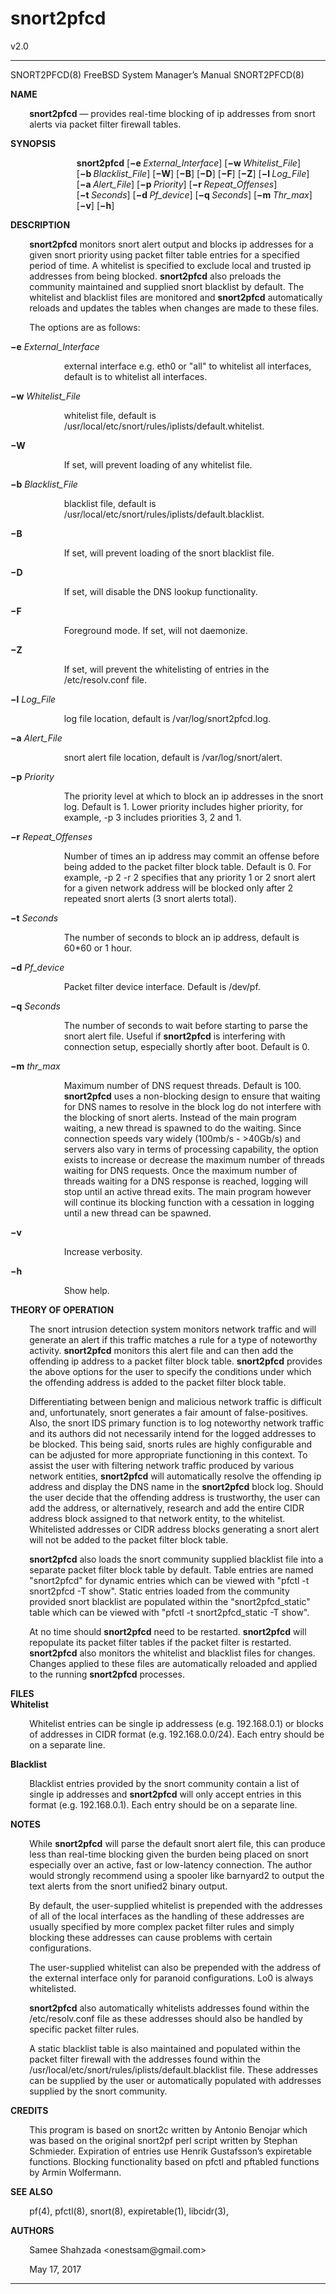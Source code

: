# snort2pfcd
v2.0
<!-- Creator     : groff version 1.19.2 -->
<!-- CreationDate: Thu May 18 14:23:27 2017 -->
<!DOCTYPE html PUBLIC "-//W3C//DTD HTML 4.01 Transitional//EN"
"http://www.w3.org/TR/html4/loose.dtd">
<html>
<head>
<meta name="generator" content="groff -Thtml, see www.gnu.org">
<meta http-equiv="Content-Type" content="text/html; charset=US-ASCII">
<meta name="Content-Style" content="text/css">
</head>
<body>

<hr>


<p valign="top">SNORT2PFCD(8) FreeBSD System
Manager&rsquo;s Manual SNORT2PFCD(8)</p>

<p style="margin-top: 1em" valign="top"><b>NAME</b></p>

<p style="margin-left:6%;"><b>snort2pfcd</b> &mdash;
provides real-time blocking of ip addresses from snort
alerts via packet filter firewall tables.</p>


<p style="margin-top: 1em" valign="top"><b>SYNOPSIS</b></p>

<p style="margin-left:21%;"><b>snort2pfcd</b>
[<b>&minus;e&nbsp;</b><i>External_Interface</i>]
[<b>&minus;w&nbsp;</b><i>Whitelist_File</i>]
[<b>&minus;b&nbsp;</b><i>Blacklist_File</i>]
[<b>&minus;W</b>] [<b>&minus;B</b>] [<b>&minus;D</b>]
[<b>&minus;F</b>] [<b>&minus;Z</b>]
[<b>&minus;l&nbsp;</b><i>Log_File</i>]
[<b>&minus;a&nbsp;</b><i>Alert_File</i>]
[<b>&minus;p&nbsp;</b><i>Priority</i>]
[<b>&minus;r&nbsp;</b><i>Repeat_Offenses</i>]
[<b>&minus;t&nbsp;</b><i>Seconds</i>]
[<b>&minus;d&nbsp;</b><i>Pf_device</i>]
[<b>&minus;q&nbsp;</b><i>Seconds</i>]
[<b>&minus;m&nbsp;</b><i>Thr_max</i>] [<b>&minus;v</b>]
[<b>&minus;h</b>]</p>


<p style="margin-top: 1em" valign="top"><b>DESCRIPTION</b></p>

<p style="margin-left:6%;"><b>snort2pfcd</b> monitors snort
alert output and blocks ip addresses for a given snort
priority using packet filter table entries for a specified
period of time. A whitelist is specified to exclude local
and trusted ip addresses from being blocked.
<b>snort2pfcd</b> also preloads the community maintained and
supplied snort blacklist by default. The whitelist and
blacklist files are monitored and <b>snort2pfcd</b>
automatically reloads and updates the tables when changes
are made to these files.</p>

<p style="margin-left:6%; margin-top: 1em">The options are
as follows:</p>

<p style="margin-top: 1em" valign="top"><b>&minus;e</b>
<i>External_Interface</i></p>

<p style="margin-left:17%;">external interface e.g. eth0 or
&quot;all&quot; to whitelist all interfaces, default is to
whitelist all interfaces.</p>

<p style="margin-top: 1em" valign="top"><b>&minus;w</b>
<i>Whitelist_File</i></p>

<p style="margin-left:17%;">whitelist file, default is
/usr/local/etc/snort/rules/iplists/default.whitelist.</p>


<p style="margin-top: 1em" valign="top"><b>&minus;W</b></p>

<p style="margin-left:17%; margin-top: 1em">If set, will
prevent loading of any whitelist file.</p>

<p style="margin-top: 1em" valign="top"><b>&minus;b</b>
<i>Blacklist_File</i></p>

<p style="margin-left:17%;">blacklist file, default is
/usr/local/etc/snort/rules/iplists/default.blacklist.</p>


<p style="margin-top: 1em" valign="top"><b>&minus;B</b></p>

<p style="margin-left:17%; margin-top: 1em">If set, will
prevent loading of the snort blacklist file.</p>


<p style="margin-top: 1em" valign="top"><b>&minus;D</b></p>

<p style="margin-left:17%; margin-top: 1em">If set, will
disable the DNS lookup functionality.</p>


<p style="margin-top: 1em" valign="top"><b>&minus;F</b></p>

<p style="margin-left:17%; margin-top: 1em">Foreground
mode. If set, will not daemonize.</p>


<p style="margin-top: 1em" valign="top"><b>&minus;Z</b></p>

<p style="margin-left:17%; margin-top: 1em">If set, will
prevent the whitelisting of entries in the /etc/resolv.conf
file.</p>

<p style="margin-top: 1em" valign="top"><b>&minus;l</b>
<i>Log_File</i></p>

<p style="margin-left:17%;">log file location, default is
/var/log/snort2pfcd.log.</p>

<p style="margin-top: 1em" valign="top"><b>&minus;a</b>
<i>Alert_File</i></p>

<p style="margin-left:17%;">snort alert file location,
default is /var/log/snort/alert.</p>

<p style="margin-top: 1em" valign="top"><b>&minus;p</b>
<i>Priority</i></p>

<p style="margin-left:17%;">The priority level at which to
block an ip addresses in the snort log. Default is 1. Lower
priority includes higher priority, for example, -p 3
includes priorities 3, 2 and 1.</p>

<p style="margin-top: 1em" valign="top"><b>&minus;r</b>
<i>Repeat_Offenses</i></p>

<p style="margin-left:17%;">Number of times an ip address
may commit an offense before being added to the packet
filter block table. Default is 0. For example, -p 2 -r 2
specifies that any priority 1 or 2 snort alert for a given
network address will be blocked only after 2 repeated snort
alerts (3 snort alerts total).</p>

<p style="margin-top: 1em" valign="top"><b>&minus;t</b>
<i>Seconds</i></p>

<p style="margin-left:17%;">The number of seconds to block
an ip address, default is 60*60 or 1 hour.</p>

<p style="margin-top: 1em" valign="top"><b>&minus;d</b>
<i>Pf_device</i></p>

<p style="margin-left:17%;">Packet filter device interface.
Default is /dev/pf.</p>

<p style="margin-top: 1em" valign="top"><b>&minus;q</b>
<i>Seconds</i></p>

<p style="margin-left:17%;">The number of seconds to wait
before starting to parse the snort alert file. Useful if
<b>snort2pfcd</b> is interfering with connection setup,
especially shortly after boot. Default is 0.</p>

<p style="margin-top: 1em" valign="top"><b>&minus;m</b>
<i>thr_max</i></p>

<p style="margin-left:17%;">Maximum number of DNS request
threads. Default is 100. <b>snort2pfcd</b> uses a
non-blocking design to ensure that waiting for DNS names to
resolve in the block log do not interfere with the blocking
of snort alerts. Instead of the main program waiting, a new
thread is spawned to do the waiting. Since connection speeds
vary widely (100mb/s - &gt;40Gb/s) and servers also vary in
terms of processing capability, the option exists to
increase or decrease the maximum number of threads waiting
for DNS requests. Once the maximum number of threads waiting
for a DNS response is reached, logging will stop until an
active thread exits. The main program however will continue
its blocking function with a cessation in logging until a
new thread can be spawned.</p>


<p style="margin-top: 1em" valign="top"><b>&minus;v</b></p>

<p style="margin-left:17%; margin-top: 1em">Increase
verbosity.</p>


<p style="margin-top: 1em" valign="top"><b>&minus;h</b></p>

<p style="margin-left:17%; margin-top: 1em">Show help.</p>

<p style="margin-top: 1em" valign="top"><b>THEORY OF
OPERATION</b></p>

<p style="margin-left:6%;">The snort intrusion detection
system monitors network traffic and will generate an alert
if this traffic matches a rule for a type of noteworthy
activity. <b>snort2pfcd</b> monitors this alert file and can
then add the offending ip address to a packet filter block
table. <b>snort2pfcd</b> provides the above options for the
user to specify the conditions under which the offending
address is added to the packet filter block table.</p>

<p style="margin-left:6%; margin-top: 1em">Differentiating
between benign and malicious network traffic is difficult
and, unfortunately, snort generates a fair amount of
false-positives. Also, the snort IDS primary function is to
log noteworthy network traffic and its authors did not
necessarily intend for the logged addresses to be blocked.
This being said, snorts rules are highly configurable and
can be adjusted for more appropriate functioning in this
context. To assist the user with filtering network traffic
produced by various network entities, <b>snort2pfcd</b> will
automatically resolve the offending ip address and display
the DNS name in the <b>snort2pfcd</b> block log. Should the
user decide that the offending address is trustworthy, the
user can add the address, or alternatively, research and add
the entire CIDR address block assigned to that network
entity, to the whitelist. Whitelisted addresses or CIDR
address blocks generating a snort alert will not be added to
the packet filter block table.</p>


<p style="margin-left:6%; margin-top: 1em"><b>snort2pfcd</b>
also loads the snort community supplied blacklist file into
a separate packet filter block table by default. Table
entries are named &quot;snort2pfcd&quot; for dynamic entries
which can be viewed with &quot;pfctl -t snort2pfcd -T
show&quot;. Static entries loaded from the community
provided snort blacklist are populated within the
&quot;snort2pfcd_static&quot; table which can be viewed with
&quot;pfctl -t snort2pfcd_static -T show&quot;.</p>

<p style="margin-left:6%; margin-top: 1em">At no time
should <b>snort2pfcd</b> need to be restarted.
<b>snort2pfcd</b> will repopulate its packet filter tables
if the packet filter is restarted. <b>snort2pfcd</b> also
monitors the whitelist and blacklist files for changes.
Changes applied to these files are automatically reloaded
and applied to the running <b>snort2pfcd</b> processes.</p>

<p style="margin-top: 1em" valign="top"><b>FILES <br>
Whitelist</b></p>

<p style="margin-left:6%;">Whitelist entries can be single
ip addressess (e.g. 192.168.0.1) or blocks of addresses in
CIDR format (e.g. 192.168.0.0/24). Each entry should be on a
separate line.</p>


<p style="margin-top: 1em" valign="top"><b>Blacklist</b></p>

<p style="margin-left:6%;">Blacklist entries provided by
the snort community contain a list of single ip addresses
and <b>snort2pfcd</b> will only accept entries in this
format (e.g. 192.168.0.1). Each entry should be on a
separate line.</p>

<p style="margin-top: 1em" valign="top"><b>NOTES</b></p>

<p style="margin-left:6%;">While <b>snort2pfcd</b> will
parse the default snort alert file, this can produce less
than real-time blocking given the burden being placed on
snort especially over an active, fast or low-latency
connection. The author would strongly recommend using a
spooler like barnyard2 to output the text alerts from the
snort unified2 binary output.</p>

<p style="margin-left:6%; margin-top: 1em">By default, the
user-supplied whitelist is prepended with the addresses of
all of the local interfaces as the handling of these
addresses are usually specified by more complex packet
filter rules and simply blocking these addresses can cause
problems with certain configurations.</p>

<p style="margin-left:6%; margin-top: 1em">The
user-supplied whitelist can also be prepended with the
address of the external interface only for paranoid
configurations. Lo0 is always whitelisted.</p>


<p style="margin-left:6%; margin-top: 1em"><b>snort2pfcd</b>
also automatically whitelists addresses found within the
/etc/resolv.conf file as these addresses should also be
handled by specific packet filter rules.</p>

<p style="margin-left:6%; margin-top: 1em">A static
blacklist table is also maintained and populated within the
packet filter firewall with the addresses found within the
/usr/local/etc/snort/rules/iplists/default.blacklist file.
These addresses can be supplied by the user or automatically
populated with addresses supplied by the snort
community.</p>

<p style="margin-top: 1em" valign="top"><b>CREDITS</b></p>

<p style="margin-left:6%;">This program is based on snort2c
written by Antonio Benojar which was based on the original
snort2pf perl script written by Stephan Schmieder.
Expiration of entries use Henrik Gustafsson&rsquo;s
expiretable functions. Blocking functionality based on pfctl
and pftabled functions by Armin Wolfermann.</p>

<p style="margin-top: 1em" valign="top"><b>SEE ALSO</b></p>

<p style="margin-left:6%;">pf(4), pfctl(8), snort(8),
expiretable(1), libcidr(3),</p>

<p style="margin-top: 1em" valign="top"><b>AUTHORS</b></p>

<p style="margin-left:6%;">Samee Shahzada
&lt;onestsam@gmail.com&gt;</p>

<p style="margin-left:6%; margin-top: 1em">May&nbsp;17,
2017</p>
<hr>
</body>
</html>
